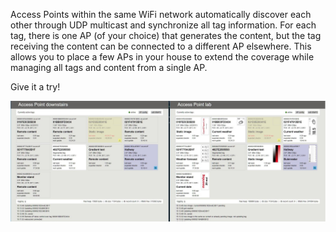 Access Points within the same WiFi network automatically discover each other through UDP multicast and synchronize all tag information. For each tag, there is one AP (of your choice) that generates the content, but the tag receiving the content can be connected to a different AP elsewhere. This allows you to place a few APs in your house to extend the coverage while managing all tags and content from a single AP.

Give it a try!

![Multi AP screenshot](multiap.jpg)
